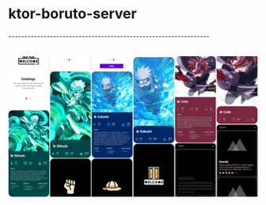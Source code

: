 # ktor-boruto-server
###### ---------------------------------------------------------------

<p align="center">
  <img src="ss/bg.png" href="">
</p>
